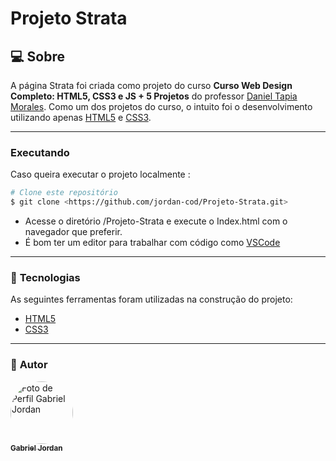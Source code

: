 # **Projeto Strata**

## :computer: Sobre

A página Strata foi criada como projeto do curso <strong>Curso Web Design Completo: HTML5, CSS3 e JS + 5 Projetos</strong> do professor <a href="">Daniel Tapia Morales</a>.
Como um dos projetos do curso, o intuito foi o desenvolvimento utilizando apenas <a href="https://developer.mozilla.org/pt-BR/docs/Web/HTML/HTML5">HTML5</a> e <a href="https://developer.mozilla.org/pt-BR/docs/Archive/CSS3">CSS3</a>.

---
### Executando

Caso queira executar o projeto localmente :
```bash
# Clone este repositório
$ git clone <https://github.com/jordan-cod/Projeto-Strata.git>
```
* Acesse o diretório /Projeto-Strata e execute o Index.html com o navegador que preferir.
* É bom ter um editor para trabalhar com código como [VSCode](https://code.visualstudio.com/)

---
### :hammer: **Tecnologias**

As seguintes ferramentas foram utilizadas na construção do projeto:

- [HTML5](https://developer.mozilla.org/pt-BR/docs/Web/HTML/HTML5)
- [CSS3](https://developer.mozilla.org/pt-BR/docs/Archive/CSS3)
---
### :boy: **Autor**

<a href="https://github.com/jordan-cod">
 <img style="border-radius: 50%;" src="https://avatars.githubusercontent.com/u/79179555?v=4" width="100px;" alt="Foto de Perfil Gabriel Jordan"/>
 <br />
 <sub><b>Gabriel Jordan</b></sub></a>
